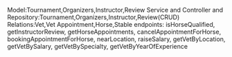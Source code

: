 Model:Tournament,Organizers,Instructor,Review
Service and Controller and Repository:Tournament,Organizers,Instructor,Review(CRUD)
Relations:Vet,Vet Appointment,Horse,Stable
endpoints:
isHorseQualified,
getInstructorReview,
getHorseAppointments,
cancelAppointmentForHorse,
bookingAppointmentForHorse,
nearLocation,
raiseSalary,
getVetByLocation,
getVetBySalary,
getVetBySpecialty,
getVetByYearOfExperience
